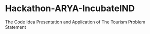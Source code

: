 # Hackathon-ARYA-IncubateIND
 The Code Idea Presentation and Application of The Tourism Problem Statement
